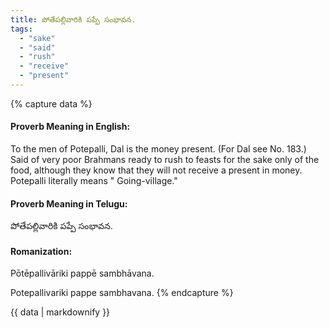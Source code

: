```yaml
---
title: పోతేపల్లివారికి పప్పే సంభావన.
tags:
  - "sake"
  - "said"
  - "rush"
  - "receive"
  - "present"
---
```


{% capture data %}
#### Proverb Meaning in English:
To the men of Potepalli, Dal is the money present.
(For Dal see No. 183.)
Said of very poor Brahmans ready to rush to feasts for the sake only of the food, although they know that they will not receive a present in money.
Potepalli literally means " Going-village."

#### Proverb Meaning in Telugu:
పోతేపల్లివారికి పప్పే సంభావన.

#### Romanization:
Pōtēpallivāriki pappē sambhāvana.

Potepallivariki pappe sambhavana.
{% endcapture %}

{{ data | markdownify }}

